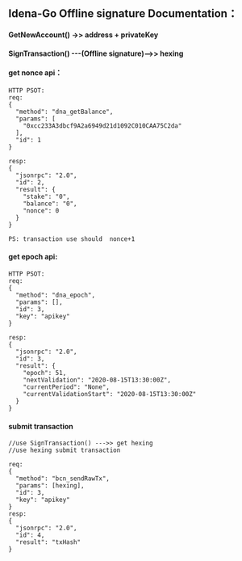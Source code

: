 ## Idena-Go Offline signature Documentation：

#### GetNewAccount() ->> address + privateKey

#### SignTransaction() ---(Offline signature)-->> hexing


#### get nonce api：

```
HTTP PSOT:
req: 
{
  "method": "dna_getBalance",
  "params": [
    "0xcc233A3dbcf9A2a6949d21d1092C010CAA75C2da"
  ],
  "id": 1
}

resp:
{
  "jsonrpc": "2.0",
  "id": 2,
  "result": {
    "stake": "0",
    "balance": "0",
    "nonce": 0
  }
}

PS: transaction use should  nonce+1
```

#### get epoch api:

```
HTTP PSOT:
req: 
{
  "method": "dna_epoch",
  "params": [],
  "id": 3,
  "key": "apikey"
}

resp:
{
  "jsonrpc": "2.0",
  "id": 3,
  "result": {
    "epoch": 51,
    "nextValidation": "2020-08-15T13:30:00Z",
    "currentPeriod": "None",
    "currentValidationStart": "2020-08-15T13:30:00Z"
  }
}
```

#### submit transaction

```
//use SignTransaction() --->> get hexing
//use hexing submit transaction

req: 
{
  "method": "bcn_sendRawTx",
  "params": [hexing],
  "id": 3,
  "key": "apikey"
}
resp:
{
  "jsonrpc": "2.0",
  "id": 4,
  "result": "txHash"
}


```
